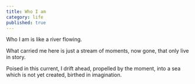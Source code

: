 ```yaml
---
title: Who I am
category: life
published: true
---
```


Who I am
is like a river flowing.

What carried me here
is just a stream
of moments,
now gone,
that only live in story.

Poised in this current,
I drift ahead,
propelled
by the moment,
into a sea
which is not yet created,
birthed in imagination.
